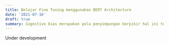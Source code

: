 ```yaml
---
title: Belajar Fine Tuning menggunakan BERT Architecture
date: '2021-07-16'
draft: true
summary: Cognitive bias merupakan pola penyimpangan berpikir hal ini terjadi karena otak mensimpelkan proses dalam mengolah informasi yang akan mempengaruhi kita dalam mengambil keputusan dan kesimpulan
---
```


Under development
